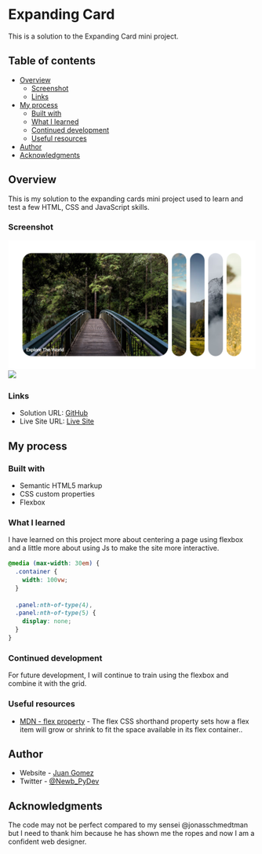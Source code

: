 # Expanding Card

This is a solution to the Expanding Card mini project.

## Table of contents

- [Overview](#overview)
  - [Screenshot](#screenshot)
  - [Links](#links)
- [My process](#my-process)
  - [Built with](#built-with)
  - [What I learned](#what-i-learned)
  - [Continued development](#continued-development)
  - [Useful resources](#useful-resources)
- [Author](#author)
- [Acknowledgments](#acknowledgments)

## Overview

This is my solution to the expanding cards mini project used to learn and test a
few HTML, CSS and JavaScript skills.

### Screenshot

![](./images/screenshot-desktop.png)
![](./images/screencast.gif)

### Links

- Solution URL: [GitHub](https://github.com/newbpydev/50-projects-in-50-days-html-css-js/tree/master/01-expanding-cards)
- Live Site URL: [Live Site](https://youthful-feynman-703bb0.netlify.app/)

## My process

### Built with

- Semantic HTML5 markup
- CSS custom properties
- Flexbox

### What I learned

I have learned on this project more about centering a page using flexbox and a
little more about using Js to make the site more interactive.

```css
@media (max-width: 30em) {
  .container {
    width: 100vw;
  }

  .panel:nth-of-type(4),
  .panel:nth-of-type(5) {
    display: none;
  }
}
```

### Continued development

For future development, I will continue to train using the flexbox and combine
it with the grid.

### Useful resources

- [MDN - flex property](https://developer.mozilla.org/en-US/docs/Web/CSS/flex) - The flex CSS shorthand property sets how a flex item will grow or shrink to fit the space available in its flex container..

## Author

- Website - [Juan Gomez](https://www.newbpydev.com)
- Twitter - [@Newb_PyDev](https://twitter.com/Newb_PyDev)

## Acknowledgments

The code may not be perfect compared to my sensei @jonasschmedtman but I need
to thank him because he has shown me the ropes and now I am a confident web
designer.

